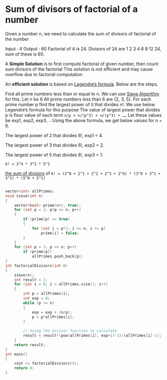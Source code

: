
# Sum of divisors of factorial of a number
Given a number n, we need to calculate the sum of divisors of factorial of the number

Input : 4
Output : 60
Factorial of 4 is 24. Divisors of 24 are
1 2 3 4 6 8 12 24, sum of these is 60.

A **Simple Solution** is to first compute factorial of given number, then count sum divisors of the factorial
This solution is not efficient and may cause overflow due to factorial computation

An **efficient solution** is based on [Legendre’s formula](https://github.com/Khaled-Mahmmoud/MyCompetitiveProgramming/blob/master/Number%20Theory/Factorial/B%20_%20Legendre%E2%80%99s%20formula.cpp). Below are the steps.

Find all prime numbers less than or equal to n. We can use [Sieve Algorithm](https://github.com/Khaled-Mahmmoud/MyCompetitiveProgramming/blob/master/Number%20Theory/Prime%20Factors%20and%20Sieve%20of%20Eratosthenes.md) for this. Let n be 6
All prime numbers less than 6 are {2, 3, 5}.
For each prime number p find the largest power of it that divides n!. We use below Legendre’s formula for this purpose
The value of largest power that divides p is floor value of each term `n/p + n/(p^2) + n/(p^3) + ……`
Let these values be exp1, exp2, exp3, .. Using the above formula, we get below values for n = 6.


The largest power of 2 that divides 6!, exp1 = 4.

The largest power of 3 that divides 6!, exp2 = 2.

The largest power of 5 that divides 6!, exp3 = 1.

`6! = 2^4 * 3^2 * 5^1`

[the sum of divisors](https://github.com/Khaled-Mahmmoud/MyCompetitiveProgramming/blob/master/Number%20Theory/Prime%20Factorization%20and%20Divisors%20Problems/B%20_%20Sum%20of%20all%20the%20factors%20of%20a%20number.cpp) of `6! = (2^0 + 2^1 + 2^2 + 2^3 + 2^4) * (3^0 + 3^1 + 3^2) * (5^0 + 5^1)`

```cpp

vector<int> allPrimes; 
void sieve(int n) 
{ 
    vector<bool> prime(n+1, true); 
    for (int p = 2; p*p <= n; p++) 
    { 
        if (prime[p] == true) 
        { 
            for (int i = p*2; i <= n; i += p) 
                prime[i] = false; 
        } 
    } 
    for (int p = 2; p <= n; p++) 
        if (prime[p]) 
            allPrimes.push_back(p); 
} 
int factorialDivisors(int n) 
{ 
    sieve(n);
    int result = 1; 
    for (int i = 0; i < allPrimes.size(); i++) 
    { 
        int p = allPrimes[i]; 
        int exp = 0; 
        while (p <= n) 
        { 
            exp = exp + (n/p); 
            p = p*allPrimes[i]; 
        } 
  
        // Using the divisor function to calculate 
        result = result*(pow(allPrimes[i], exp+1)-1)/(allPrimes[i]-1); 
    } 
    return result; 
} 
int main() 
{ 
    cout << factorialDivisors(4); 
    return 0; 
} 
```
